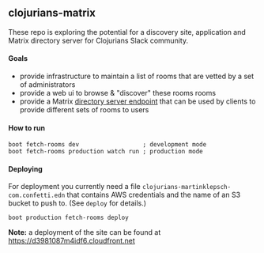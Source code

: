 ## clojurians-matrix

These repo is exploring the potential for a discovery site,
application and Matrix directory server for Clojurians Slack
community.

#### Goals

- provide infrastructure to maintain a list of rooms that are vetted by a set of administrators
- provide a web ui to browse & "discover" these rooms rooms
- provide a Matrix [directory server endpoint](https://matrix.org/docs/api/client-server/#!/Room_discovery/get_matrix_client_r0_publicRooms) that can be used by clients to provide different sets of rooms to users

#### How to run

```
boot fetch-rooms dev                  ; development mode
boot fetch-rooms production watch run ; production mode
```

#### Deploying

For deployment you currently need a file `clojurians-martinklepsch-com.confetti.edn` that contains AWS credentials and the name of an S3 bucket to push to. (See `deploy` for details.)

```
boot production fetch-rooms deploy
```

**Note:** a deployment of the site can be found at https://d3981087m4idf6.cloudfront.net
